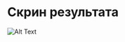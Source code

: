 #  Скрин результата

![Alt Text](https://raw.github.com/Viktor-cpu/testTaskDBeaver/devel/СкринТестовоеЗадание.jpg)
